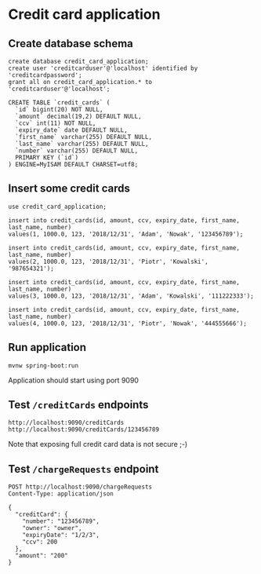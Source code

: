 # Credit card application

## Create database schema

```
create database credit_card_application;
create user 'creditcarduser'@'localhost' identified by 'creditcardpassword';
grant all on credit_card_application.* to 'creditcarduser'@'localhost';

CREATE TABLE `credit_cards` (
  `id` bigint(20) NOT NULL,
  `amount` decimal(19,2) DEFAULT NULL,
  `ccv` int(11) NOT NULL,
  `expiry_date` date DEFAULT NULL,
  `first_name` varchar(255) DEFAULT NULL,
  `last_name` varchar(255) DEFAULT NULL,
  `number` varchar(255) DEFAULT NULL,
  PRIMARY KEY (`id`)
) ENGINE=MyISAM DEFAULT CHARSET=utf8;
```

## Insert some credit cards

```
use credit_card_application;

insert into credit_cards(id, amount, ccv, expiry_date, first_name, last_name, number) 
values(1, 1000.0, 123, '2018/12/31', 'Adam', 'Nowak', '123456789');

insert into credit_cards(id, amount, ccv, expiry_date, first_name, last_name, number)
values(2, 1000.0, 123, '2018/12/31', 'Piotr', 'Kowalski', '987654321');

insert into credit_cards(id, amount, ccv, expiry_date, first_name, last_name, number)
values(3, 1000.0, 123, '2018/12/31', 'Adam', 'Kowalski', '111222333');

insert into credit_cards(id, amount, ccv, expiry_date, first_name, last_name, number)
values(4, 1000.0, 123, '2018/12/31', 'Piotr', 'Nowak', '444555666');
```

## Run application

```
mvnw spring-boot:run
```

Application should start using port 9090

## Test `/creditCards` endpoints

```
http://localhost:9090/creditCards
http://localhost:9090/creditCards/123456789
```

Note that exposing full credit card data is not secure ;-)

## Test `/chargeRequests` endpoint

```
POST http://localhost:9090/chargeRequests
Content-Type: application/json

{
  "creditCard": {
    "number": "123456789",
    "owner": "owner",
    "expiryDate": "1/2/3",
    "ccv": 200
  },
  "amount": "200"
}
```
